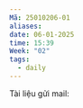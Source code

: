 ```yaml
---
Mã: 25010206-01
aliases: 
date: 06-01-2025
time: 15:39
Week: "02"
tags:
  - daily
---
```

Tài liệu gửi mail:
